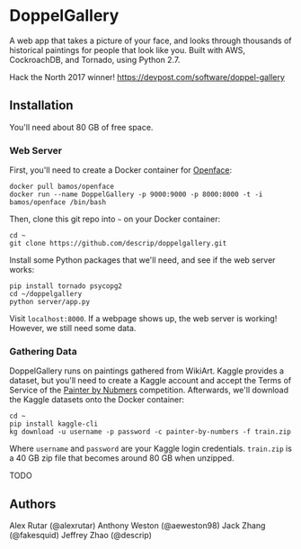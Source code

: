 # DoppelGallery

A web app that takes a picture of your face, and looks through thousands of historical paintings for people that look like you. Built with AWS, CockroachDB, and Tornado, using Python 2.7.

Hack the North 2017 winner! https://devpost.com/software/doppel-gallery

## Installation

You'll need about 80 GB of free space.

### Web Server

First, you'll need to create a Docker container for [Openface](https://cmusatyalab.github.io/openface/):
```
docker pull bamos/openface
docker run --name DoppelGallery -p 9000:9000 -p 8000:8000 -t -i bamos/openface /bin/bash
```
Then, clone this git repo into `~` on your Docker container:
```
cd ~
git clone https://github.com/descrip/doppelgallery.git
```
Install some Python packages that we'll need, and see if the web server works:
```
pip install tornado psycopg2
cd ~/doppelgallery
python server/app.py
```
Visit `localhost:8000`. If a webpage shows up, the web server is working! However, we still need some data.

### Gathering Data

DoppelGallery runs on paintings gathered from WikiArt. Kaggle provides a dataset, but you'll need to create a Kaggle account and accept the Terms of Service of the [Painter by Nubmers](https://www.kaggle.com/c/painter-by-numbers) competition. Afterwards, we'll download the Kaggle datasets onto the Docker container:
```
cd ~
pip install kaggle-cli
kg download -u username -p password -c painter-by-numbers -f train.zip
```
Where `username` and `password` are your Kaggle login credentials. `train.zip` is a 40 GB zip file that becomes around 80 GB when unzipped.

TODO

## Authors

Alex Rutar (@alexrutar)
Anthony Weston (@aeweston98)
Jack Zhang (@fakesquid)
Jeffrey Zhao (@descrip)
